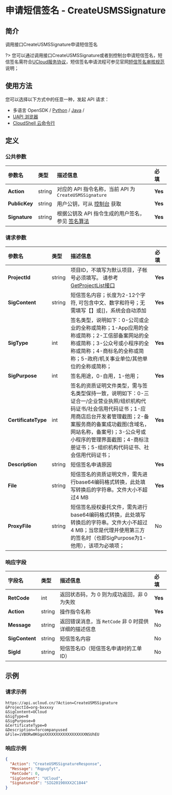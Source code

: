 # 申请短信签名 - CreateUSMSSignature

## 简介

调用接口CreateUSMSSignature申请短信签名

?> 您可以通过调用接口CreateUSMSSignature或者到控制台申请短信签名，短信签名需符合[UCloud服务协议](https://docs.ucloud.cn/management_monitor/usms/introduction/service_level)，短信签名申请流程可参见官网[短信签名审核规范](https://docs.ucloud.cn/management_monitor/usms/introduction/2005/2103)说明；




## 使用方法

您可以选择以下方式中的任意一种，发起 API 请求：
- 多语言 OpenSDK / [Python](https://github.com/ucloud/ucloud-sdk-python3) / [Java](https://github.com/ucloud/ucloud-sdk-java) /
- [UAPI 浏览器](https://console.ucloud.cn/uapi/detail?id=CreateUSMSSignature)
- [CloudShell 云命令行](https://shell.ucloud.cn/)


## 定义

### 公共参数

| 参数名 | 类型 | 描述信息 | 必填 |
|:---|:---|:---|:---|
| **Action**     | string  | 对应的 API 指令名称，当前 API 为 `CreateUSMSSignature`                        | **Yes** |
| **PublicKey**  | string  | 用户公钥，可从 [控制台](https://console.ucloud.cn/uapi/apikey) 获取                                             | **Yes** |
| **Signature**  | string  | 根据公钥及 API 指令生成的用户签名，参见 [签名算法](api/summary/signature.md)  | **Yes** |

### 请求参数

| 参数名 | 类型 | 描述信息 | 必填 |
|:---|:---|:---|:---|
| **ProjectId** | string | 项目ID，不填写为默认项目，子帐号必须填写。 请参考[GetProjectList接口](api/summary/get_project_list) |**Yes**|
| **SigContent** | string | 短信签名内容；长度为2-12个字符, 可包含中文、数字和符号；无需填写【】或[]，系统会自动添加 |**Yes**|
| **SigType** | int | 签名类型，说明如下：0-公司或企业的全称或简称；1-App应用的全称或简称；2-工信部备案网站的全称或简称；3-公众号或小程序的全称或简称；4-商标名的全称或简称；5-政府/机关事业单位/其他单位的全称或简称； |**Yes**|
| **SigPurpose** | int | 签名用途，0-自用，1-他用； |**Yes**|
| **CertificateType** | int | 签名的资质证明文件类型，需与签名类型保持一致，说明如下：0-三证合一/企业营业执照/组织机构代码证书/社会信用代码证书；1-应用商店后台开发者管理截图；2-备案服务商的备案成功截图(含域名，网站名称，备案号)；3-公众号或小程序的管理界面截图；4-商标注册证书；5-组织机构代码证书、社会信用代码证书； |**Yes**|
| **Description** | string | 短信签名申请原因 |**Yes**|
| **File** | string | 短信签名的资质证明文件，需先进行base64编码格式转换，此处填写转换后的字符串。文件大小不超过4 MB |**Yes**|
| **ProxyFile** | string | 短信签名授权委托文件，需先进行base64编码格式转换，此处填写转换后的字符串。文件大小不超过4 MB；当您是代理并使用第三方的签名时（也即SigPurpose为1-他用），该项为必填项； |No|

### 响应字段

| 字段名 | 类型 | 描述信息 | 必填 |
|:---|:---|:---|:---|
| **RetCode** | int | 返回状态码，为 0 则为成功返回，非 0 为失败 |**Yes**|
| **Action** | string | 操作指令名称 |**Yes**|
| **Message** | string | 返回错误消息，当 `RetCode` 非 0 时提供详细的描述信息 |No|
| **SigContent** | string | 短信签名内容 |No|
| **SigId** | string | 短信签名ID（短信签名申请时的工单ID） |No|




## 示例

### 请求示例
    
```
https://api.ucloud.cn/?Action=CreateUSMSSignature
&ProjectId=org-bxxxxy
&SigContent=UCloud
&SigType=0
&SigPurpose=0
&CertificateType=0
&Description=forcompanyused
&File=iVBORw0KGgoXXXXXXXXXXXXXXXXXXNSUhEU
```

### 响应示例
    
```json
{
  "Action": "CreateUSMSSignatureResponse",
  "Message": "Rqpugfyt",
  "RetCode": 0,
  "SigContent": "UCloud",
  "SignatureId": "SIG20190XXX2C1844"
}
```





